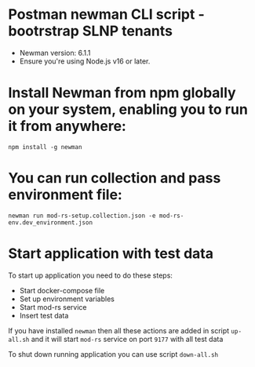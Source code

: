 # Postman newman CLI script - bootrstrap SLNP tenants
* Newman version: 6.1.1
* Ensure you're using Node.js v16 or later.

# Install Newman from npm globally on your system, enabling you to run it from anywhere:

    npm install -g newman

# You can run collection and pass environment file:

    newman run mod-rs-setup.collection.json -e mod-rs-env.dev_environment.json

# Start application with test data
To start up application you need to do these steps:
* Start docker-compose file
* Set up environment variables
* Start mod-rs service
* Insert test data

If you have installed `newman` then all these actions are added in script `up-all.sh` and it will start `mod-rs` service on port `9177` with all test data

To shut down running application you can use script `down-all.sh`